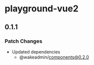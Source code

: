 # playground-vue2

## 0.1.1

### Patch Changes

- Updated dependencies
  - @wakeadmin/components@0.2.0
